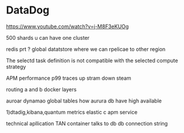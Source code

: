 # DataDog

https://www.youtube.com/watch?v=j-M8F3eKUOg


500 shards u can have one cluster


redis prt ?
global datatstore where we can rpelicae to other region

The selectd task definition is not compatible with the selected compute strategy

APM
performance
p99
traces
up stram down steam

routing a and b
docker layers

auroar dynamao
global tables
how aurura db have high available

1)dtadig,kibana,quantum metrics
elastic c
apm service 

technical apllication TAN
container talks to db
db connection string
